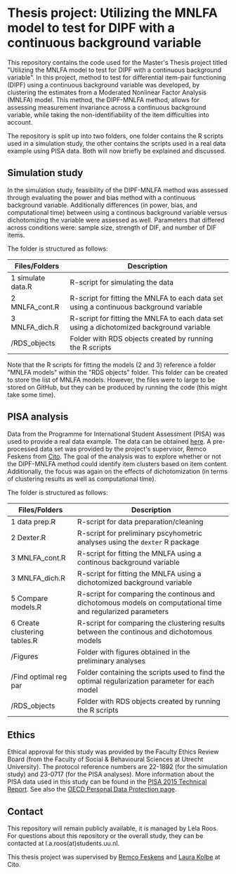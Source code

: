 # Thesis project: Utilizing the MNLFA model to test for DIPF with a continuous background variable

This repository contains the code used for the Master's Thesis project titled "Utilizing the MNLFA model to test for DIPF with a continuous background variable". In this project, method to test for differential item-pair functioning (DIPF) using a continuous background variable was developed, by clustering the estimates from a Moderated Nonlinear Factor Analysis (MNLFA) model. This method, the DIPF-MNLFA method, allows for assessing measurement invariance across a continuous background variable, while taking the non-identifiability of the item difficulties into account. 

The repository is split up into two folders, one folder contains the R scripts used in a simulation study, the other contains the scripts used in a real data example using PISA data. Both will now briefly be explained and discussed.

## Simulation study
In the simulation study, feasibility of the DIPF-MNLFA method was assessed through evaluating the power and bias method with a continuous background variable. Additionally differences (in power, bias, and computational time) between using a continous background variable versus dichotomizing the variable were assessed as well. Parameters that differed across conditions were: sample size, strength of DIF, and number of DIF items.

The folder is structured as follows:

| Files/Folders                 | Description   |
| -----------------             | ------------- |
|1 simulate data.R              |R-script for simulating the data|
|2 MNLFA_cont.R                 |R-script for fitting the MNLFA to each data set using a continuous background variable |
|3 MNLFA_dich.R                 |R-script for fitting the MNLFA to each data set using a dichotomized background variable |
|/RDS_objects                   |Folder with RDS objects created by running the R scripts|

Note that the R scripts for fitting the models (2 and 3) reference a folder "MNLFA models" within the "RDS objects" folder. This folder can be created to store the list of MNLFA models. However, the files were to large to be stored on GitHub, but they can be produced by running the code (this might take some time).

## PISA analysis
Data from the Programme for International Student Assessment (PISA) was used to provide a real data example. The data can be obtained [here](https://www.oecd.org/pisa/data/2015database/). A pre-processed data set was provided by the project's supervisor, Remco Feskens from [Cito](https://www.cito.nl/). The goal of the analysis was to explore whether or not the DIPF-MNLFA method could identify item clusters based on item content. Additionally, the focus was again on the effects of dichotomization (in terms of clustering results as well as computational time). 

The folder is structured as follows:

| Files/Folders                 | Description   |
| -----------------             | ------------- |
|1 data prep.R                  |R-script for data preparation/cleaning |
|2 Dexter.R                     |R-script for preliminary pscyhometric analyses using the `dexter` R package |
|3 MNLFA_cont.R                 |R-script for fitting the MNLFA using a continous background variable |
|3 MNLFA_dich.R                 |R-script for fitting the MNLFA using a dichotomized background variable |
|5 Compare models.R             |R-script for comparing the continous and dichotomous models on computational time and regularized parameters |
|6 Create clustering tables.R   |R-script for comparing the clustering results between the continous and dichotomous models  |
|/Figures                       |Folder with figures obtained in the preliminary analyses |
|/Find optimal reg par          |Folder containing the scripts used to find the optimal regularization parameter for each model |
|/RDS_objects                   |Folder with RDS objects created by running the R scripts|

## Ethics
Ethical approval for this study was provided by the Faculty Ethics Review Board (from the Faculty of Social & Behavioural Sciences at Utrecht University). The protocol reference numbers are 22-1892 (for the simulation study) and 23-0717 (for the PISA analyses). More information about the PISA data used in this study can be found in the [PISA 2015 Technical Report](https://www.oecd.org/pisa/data/2015-technical-report/). See also the [OECD Personal Data Protection page](https://www.oecd.org/general/data-protection.htm). 

## Contact
This repository will remain publicly available, it is managed by Lela Roos. For questions about this repository or the overall study, they can be contacted at l.a.roos(at)students.uu.nl. 

This thesis project was supervised by [Remco Feskens](https://www.cito.nl/kennis-en-innovatie/psychometrisch-onderzoek-en-dienstverlening/team/remco-feskens) and [Laura Kolbe](https://www.cito.nl/kennis-en-innovatie/psychometrisch-onderzoek-en-dienstverlening/team/laura-kolbe) at Cito.




